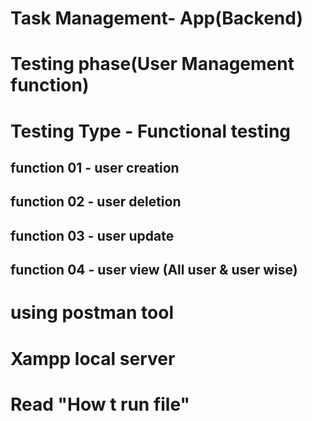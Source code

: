 # Task Management- App(Backend)
 
# Testing phase(User Management function)

# Testing Type - Functional testing

## function 01 - user creation
## function 02 - user deletion
## function 03 - user update
## function 04 - user view (All user & user wise)


# using postman tool
# Xampp local server
# Read "How t run file"

